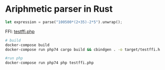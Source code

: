 Ariphmetic parser in Rust
=========================

```rust
let expression = parse("100500*(2+35)-2*5").unwrap();
```
FFI: [testffi.php](testffi.php)

```bash
# build
docker-compose build
docker-compose run php74 cargo build && cbindgen . -o target/testffi.h

#run php
docker-compose run php74 php testffi.php 
```